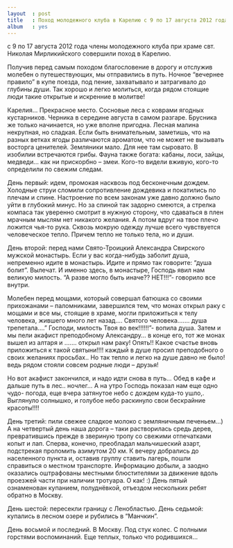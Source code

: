 ```yaml
---
layout  : post
title   : Поход молодежного клуба в Карелию с 9 по 17 августа 2012 года
album   : yes
---
```

с 9 по 17 августа 2012 года члены молодежного клуба при храме свт. Николая Мирликийского совершили поход в Карелию.

Получив перед самым походом благословение в дорогу и отслужив молебен о путешествующих, мы отправились в путь. 
Ночное “вечернее правило” в купе поезда, под пение, захватывало и затрагивало до глубины души. Так хорошо и легко молиться, когда рядом стоящие люди такие открытые и искренние в молитве!

Карелия… Прекрасное место. Сосновые леса с коврами ягодных кустарников. Черника в середине августа в самом разгаре. Брусника же только начинается, но уже вполне пригодна. Лесная малина некрупная, но сладкая. Если быть внимательным, заметишь, что на разных ветках ягоды различаются ароматом, что не может не вызывать восторга ценителей. Земляники мало. Для нее там сыровато. В изобилии встречаются грибы. Фауна также богата: кабаны, лоси, зайцы, медведи… как ни прискорбно – змеи. Кого-то видели вживую, кого-то определили по свежим следам. 

День первый: идем, промокая насквозь под бесконечным дождем. Холодные струи сломили сопротивление дождевика и покатились по плечам и спине. Настроение по всем законам уже давно должно было уйти в глубокий минус. Но за спиной так задорно смеются, а стрелка компаса так уверенно смотрит в нужную сторону, что сдаваться в плен мрачным мыслям нет никакого желания. А потом вдруг на твое плечо ложится чья-то рука. Сквозь мокрую одежду лучше всего чувствуется человеческое тепло. Причем тепло не только тела, но и души. 

День второй: перед нами Свято-Троицкий Александра Свирского мужской монастырь. Если у вас когда-нибудь заболит душа, непременно идите в монастырь. Идите и прямо так говорите: “душа болит”. Вылечат.  И именно здесь, в монастыре, Господь явил нам великую милость. “А разве могло быть иначе?? НЕТ!!!”- говорило все внутри.

Молебен перед мощами, который совершал батюшка со своими прихожанами – паломниками, завершился тем, что монах открыл раку с мощами и все мы, стоящие в храме, могли приложиться  к телу человека, жившего много лет назад…. Святого человека…….  душа трепетала….” Господи, милость Твоя во век!!!!!!”- вопила душа.
Затем и мы пели акафист преподобному Александру… в конце его, тот же монах вышел из алтаря и ……. открыл нам раку! Опять!! Какое счастье вновь приложиться к такой святыни!!!! каждый в душе просил преподобного о своих желаниях просьбах.. Но так тепло и легко на душе давно не было!  ведь рядом  стояли совсем родные люди – друзья!

Но вот акафист закончился, и надо идти снова в путь… Обед в кафе и дальше путь в лес.. ночлег… А на утро  Господь показал нам еще одно чудо- погода, еще вчера затянутое небо с дождем куда-то ушло,. Выглянуло солнышко, и голубое небо раскинуло свои бескрайние красоты!!!!

День третий: пили свежее сладкое молоко с земляничным печеньем…)
А на четвертый день наша дорога – таки растворилась средь дерев, превратившись прежде в звериную тропу со свежими отпечатками копыт и лап. Сперва, конечно, преобладал мальчишеский азарт, подстрекая проломить азимутом 20 км. 
К вечеру добрались до населенного пункта и, оставив группу ставить лагерь, пошли справиться о местном транспорте. Информацию добыли, а заодно оказались оштрафованы местными блюстителями за движение вдоль проезжей части при наличии тротуара. О как! :)
День пятый ознаменован купанием, полуднёвкой, отъездом нескольких ребят обратно в Москву. 

День шестой: пересекли границу с Ленобластью.
День седьмой: купались в лесном озере и рубились в “Манчкин”.

День восьмой и последний. В Москву. Под стук колес. С полными горстями воспоминаний. Еще теплых, только что родившихся… 
